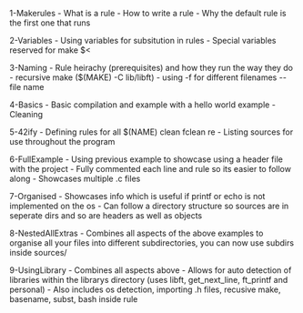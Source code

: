 1-Makerules
	- What is a rule
	- How to write a rule
	- Why the default rule is the first one that runs

2-Variables
	- Using variables for subsitution in rules
	- Special variables reserved for make $<

3-Naming
	- Rule heirachy (prerequisites) and how they run the way they do
	- recursive make ($(MAKE) -C lib/libft)
	- using -f for different filenames --file name

4-Basics
	- Basic compilation and example with a hello world example
	- Cleaning

5-42ify
	- Defining rules for all $(NAME) clean fclean re
	- Listing sources for use throughout the program

6-FullExample
	- Using previous example to showcase using a header file with the project
	- Fully commented each line and rule so its easier to follow along
	- Showcases multiple .c files

7-Organised
	- Showcases info which is useful if printf or echo is not implemented on the os
	- Can follow a directory structure so sources are in seperate dirs and so are headers as well as objects 

8-NestedAllExtras
	- Combines all aspects of the above examples to organise all your files into different subdirectories, you can now use subdirs inside sources/

9-UsingLibrary
	- Combines all aspects above
	- Allows for auto detection of libraries within the librarys directory (uses libft, get_next_line, ft_printf and personal)
	- Also includes os detection, importing .h files, recusive make, basename, subst, bash inside rule 